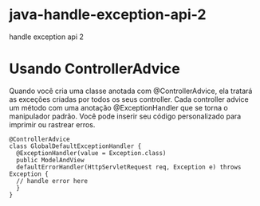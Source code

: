 # java-handle-exception-api-2
handle exception api 2


# Usando ControllerAdvice
Quando você cria uma classe anotada com @ControllerAdvice, ela tratará as exceções criadas por todos os seus controller. Cada controller advice um método com uma anotação @ExceptionHandler que se torna o manipulador padrão. Você pode inserir seu código personalizado para imprimir ou rastrear erros.

````
@ControllerAdvice
class GlobalDefaultExceptionHandler {
  @ExceptionHandler(value = Exception.class)
  public ModelAndView
  defaultErrorHandler(HttpServletRequest req, Exception e) throws Exception {
  // handle error here
  }
}
````
